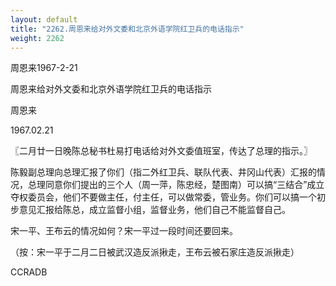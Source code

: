 ```yaml
---
layout: default
title: "2262.周恩来给对外文委和北京外语学院红卫兵的电话指示"
weight: 2262
---
```


周恩来1967-2-21

周恩来给对外文委和北京外语学院红卫兵的电话指示

周恩来

1967.02.21

〖二月廿一日晚陈总秘书杜易打电话给对外文委值班室，传达了总理的指示。〗

陈毅副总理向总理汇报了你们（指二外红卫兵、联队代表、井冈山代表）汇报的情况，总理同意你们提出的三个人（周一萍，陈忠经，楚图南）可以搞“三结合”成立夺权委员会，他们不要做主任，付主任，可以做常委，管业务。你们可以搞一个初步意见汇报给陈总，成立监督小组，监督业务，他们自己不能监督自己。

宋一平、王布云的情况如何？宋一平过一段时间还要回来。

（按：宋一平于二月二日被武汉造反派揪走，王布云被石家庄造反派揪走）

CCRADB


